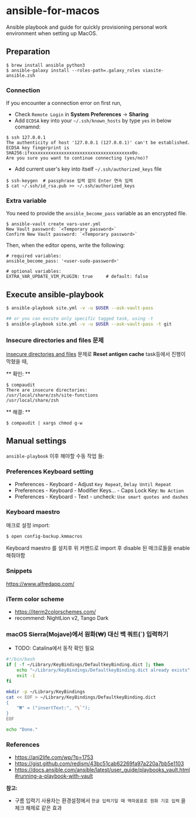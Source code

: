 # ansible-for-macos
Ansible playbook and guide for quickly provisioning personal work environment when setting up MacOS.

## Preparation

```shell
$ brew install ansible python3
$ ansible-galaxy install --roles-path=.galaxy_roles viasite-ansible.zsh
```

### Connection
If you encounter a connection error on first run,
- Check `Remote Login` in **System Preferences** -> **Sharing**
- Add `ECDSA` key into your `~/.ssh/known_hosts` by type `yes` in below comamnd:

```shell
$ ssh 127.0.0.1
The authenticity of host '127.0.0.1 (127.0.0.1)' can't be established.
ECDSA key fingerprint is SHA256:ifxxxxxxxxxxxxxxxxxxxxxxxxxxxxxxxxxxxxxxx0o.
Are you sure you want to continue connecting (yes/no)?
```

- Add current user's key into itself `~/.ssh/authorized_keys` file
```
$ ssh-keygen  # passphrase 입력 없이 Enter 연속 입력
$ cat ~/.ssh/id_rsa.pub >> ~/.ssh/authorized_keys
```

### Extra variable
You need to provide the `ansible_become_pass` variable as an encrypted file.

```
$ ansible-vault create vars-user.yml
New Vault password: `<Temporary password>`
Confirm New Vault password: `<Temporary password>`
```

Then, when the editor opens, write the following:
```
# required variables:
ansible_become_pass: '<user-sudo-password>'

# optional variables:
EXTRA_VAR_UPDATE_VIM_PLUGIN: true     # default: false
```

## Execute ansible-playbook

```sh
$ ansible-playbook site.yml -v -u $USER --ask-vault-pass

## or you can excute only specific tagged task, using -t
$ ansible-playbook site.yml -v -u $USER --ask-vault-pass -t git
```

### Insecure directories and files 문제

[insecure directories and files](https://github.com/zsh-users/zsh-completions/issues/433) 문제로
**Reset antigen cache** task등에서 진행이 막혔을 때,

** 확인: **
```
$ compaudit
There are insecure directories:
/usr/local/share/zsh/site-functions
/usr/local/share/zsh
```

** 해결: **
```
$ compaudit | xargs chmod g-w
```

## Manual settings
`ansible-playbook` 이후 해야할 수동 작업 들:

### Preferences Keyboard setting
- Preferences - Keyboard - Adjust `Key Repeat`, `Delay Until Repeat`
- Preferences - Keyboard - Modifier Keys... - Caps Lock Key: `No Action`
- Preferences - Keyboard - Text - uncheck: `Use smart quotes and dashes`

### Keyboard maestro

매크로 설정 import:

```shell
$ open config-backup.kmmacros
```
Keyboard maestro 를 설치후 위 커맨드로 import 후
disable 된 매크로들을 enable 해줘야함

### Snippets
https://www.alfredapp.com/

### iTerm color scheme
- https://iterm2colorschemes.com/
- recommend: NightLion v2, Tango Dark

### macOS Sierra(Mojave)에서 원화(₩) 대신 백 쿼트(`) 입력하기

- TODO: Catalina에서 동작 확인 필요

```bash
#!/bin/bash
if [ -f ~/Library/KeyBindings/DefaultkeyBinding.dict ]; then
	echo "~/Library/KeyBindings/DefaultkeyBinding.dict already exists"
	exit -1
fi

mkdir -p ~/Library/KeyBindings
cat << EOF > ~/Library/KeyBindings/DefaultkeyBinding.dict
{
    "₩" = ("insertText:", "\`");
}
EOF

echo "Done."
```

### References
- https://ani2life.com/wp/?p=1753
- https://gist.github.com/redism/43bc51cab62269fa97a220a7bb5e1103
- https://docs.ansible.com/ansible/latest/user_guide/playbooks_vault.html#running-a-playbook-with-vault

**참고:**
- 구름 입력기 사용자는 환경설정에서 `한글 입력기일 때 역따옴표로 원화 기호 입력` 을 체크 해제로 같은 효과

[keyboardmaestro]: https://www.keyboardmaestro.com/main/
[karabiner]: https://pqrs.org/osx/karabiner/

